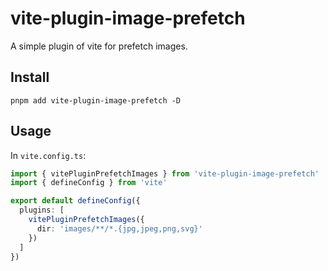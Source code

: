 # vite-plugin-image-prefetch

A simple plugin of vite for prefetch images.

## Install
```shell
pnpm add vite-plugin-image-prefetch -D
```

## Usage

In `vite.config.ts`:

```typescript
import { vitePluginPrefetchImages } from 'vite-plugin-image-prefetch'
import { defineConfig } from 'vite'

export default defineConfig({
  plugins: [
    vitePluginPrefetchImages({
      dir: 'images/**/*.{jpg,jpeg,png,svg}'
    })
  ]
})
```
